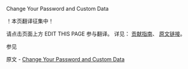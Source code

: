  Change Your Password and Custom Data

 ！本页翻译征集中！

请点击页面上方 EDIT THIS PAGE 参与翻译。
详见：
[贡献指南]( https://github.com/JinMuInfo/MongoDB-Manual-zh/blob/master/CONTRIBUTING.md )、
[原文链接](  https://docs.mongodb.com/manual/tutorial/change-own-password-and-custom-data/  )。

 参见

原文 - [Change Your Password and Custom Data]( https://docs.mongodb.com/manual/tutorial/change-own-password-and-custom-data/ )

